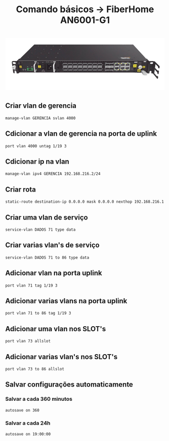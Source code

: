 <h1 align="center">Comando básicos -> FiberHome AN6001-G1</h1>

<h1 align="center">
  <img alt="an6001" title="an6001" src="./img/an6001.png"/>
</h1>

## Criar vlan de gerencia
	manage-vlan GERENCIA svlan 4000

## Cdicionar a vlan de gerencia na porta de uplink
	port vlan 4000 untag 1/19 3

## Cdicionar ip na vlan
	manage-vlan ipv4 GERENCIA 192.168.216.2/24

## Criar rota
	static-route destination-ip 0.0.0.0 mask 0.0.0.0 nexthop 192.168.216.1

## Criar uma vlan de serviço
	service-vlan DADOS 71 type data

## Criar varias vlan's de serviço
	service-vlan DADOS 71 to 86 type data

## Adicionar vlan na porta uplink
	port vlan 71 tag 1/19 3

## Adicionar varias vlans na porta uplink
	port vlan 71 to 86 tag 1/19 3

## Adicionar uma vlan nos SLOT's
	port vlan 73 allslot

## Adicionar varias vlan's nos SLOT's
	port vlan 73 to 86 allslot

## Salvar configurações automaticamente
### Salvar a cada 360 minutos
	autosave on 360

### Salvar a cada 24h
	autosave on 19:00:00

